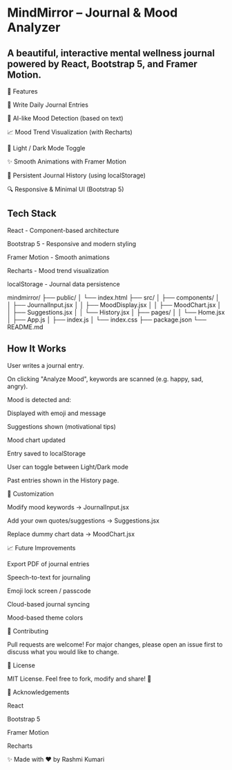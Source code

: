 # MindMirror – Journal & Mood Analyzer
## A beautiful, interactive mental wellness journal powered by React, Bootstrap 5, and Framer Motion.

🚀 Features

📝 Write Daily Journal Entries

🎯 AI-like Mood Detection (based on text)

📈 Mood Trend Visualization (with Recharts)

🎨 Light / Dark Mode Toggle

✨ Smooth Animations with Framer Motion

📜 Persistent Journal History (using localStorage)

🔍 Responsive & Minimal UI (Bootstrap 5)

## Tech Stack

React - 	Component-based architecture

Bootstrap 5 - 	Responsive and modern styling

Framer Motion - 	Smooth animations

Recharts - 	Mood trend visualization

localStorage	 - Journal data persistence

mindmirror/
├── public/
│   └── index.html
├── src/
│   ├── components/
│   │   ├── JournalInput.jsx
│   │   ├── MoodDisplay.jsx
│   │   ├── MoodChart.jsx
│   │   ├── Suggestions.jsx
│   │   └── History.jsx
│   ├── pages/
│   │   └── Home.jsx
│   ├── App.js
│   ├── index.js
│   └── index.css
├── package.json
└── README.md

## How It Works

User writes a journal entry.

On clicking "Analyze Mood", keywords are scanned (e.g. happy, sad, angry).

Mood is detected and:

Displayed with emoji and message

Suggestions shown (motivational tips)

Mood chart updated

Entry saved to localStorage

User can toggle between Light/Dark mode

Past entries shown in the History page.

🔧 Customization

Modify mood keywords → JournalInput.jsx

Add your own quotes/suggestions → Suggestions.jsx

Replace dummy chart data → MoodChart.jsx

📈 Future Improvements

 Export PDF of journal entries

 Speech-to-text for journaling

 Emoji lock screen / passcode

 Cloud-based journal syncing

 Mood-based theme colors

🤝 Contributing

Pull requests are welcome! For major changes, please open an issue first to discuss what you would like to change.

📄 License

MIT License. Feel free to fork, modify and share! 💙

🙌 Acknowledgements

React

Bootstrap 5

Framer Motion

Recharts

✨ Made with ❤️ by Rashmi Kumari

